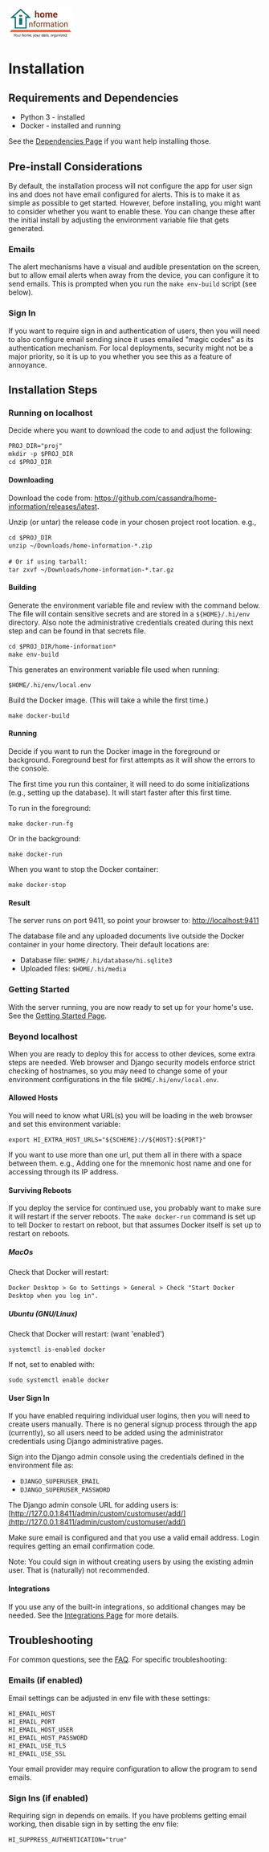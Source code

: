 <img src="../src/hi/static/img/hi-logo-w-tagline-197x96.png" alt="Home Information Logo" width="128">

# Installation

## Requirements and Dependencies

- Python 3 - installed
- Docker - installed and running

See the [Dependencies Page](dev/Dependencies.md) if you want help installing those.

## Pre-install Considerations

By default, the installation process will not configure the app for user sign ins and does not have email configured for alerts.  This is to make it as simple as possible to get started.  However, before installing, you might want to consider whether you want to enable these.  You can change these after the initial install by adjusting the environment variable file that gets generated.

### Emails

The alert mechanisms have a visual and audible presentation on the screen, but to allow email alerts when away from the device, you can configure it to send emails.  This is prompted when you run the `make env-build` script (see below).

### Sign In

If you want to require sign in and authentication of users, then you will need to also configure email sending since it uses emailed "magic codes" as its authentication mechanism.  For local deployments, security might not be a major priority, so it is up to you whether you see this as a feature of annoyance.

## Installation Steps

### Running on localhost

Decide where you want to download the code to and adjust the following:
``` shell
PROJ_DIR="proj"
mkdir -p $PROJ_DIR
cd $PROJ_DIR
```

#### Downloading

Download the code from: https://github.com/cassandra/home-information/releases/latest.

Unzip (or untar) the release code in your chosen project root location. e.g., 

``` shell
cd $PROJ_DIR
unzip ~/Downloads/home-information-*.zip 

# Or if using tarball:
tar zxvf ~/Downloads/home-information-*.tar.gz
```

#### Building

Generate the environment variable file and review with the command below. The file will contain sensitive secrets and are stored in a `${HOME}/.hi/env` directory. Also note the administrative credentials created during this next step and can be found in that secrets file.
``` shell
cd $PROJ_DIR/home-information*
make env-build
```
This generates an environment variable file used when running:
```
$HOME/.hi/env/local.env
```

Build the Docker image. (This will take a while the first time.)
``` shell
make docker-build
```

#### Running

Decide if you want to run the Docker image in the foreground or background. Foreground best for first attempts as it will show the errors to the console.

The first time you run this container, it will need to do some initializations (e.g., setting up the database). It will start faster after this first time.

To run in the foreground:
``` shell
make docker-run-fg
```
Or in the background:
``` shell
make docker-run
```
When you want to stop the Docker container:
``` shell
make docker-stop
```

#### Result

The server runs on port 9411, so point your browser to: [http://localhost:9411](http://localhost:9411)

The database file and any uploaded documents live outside the Docker container in your home directory. Their default locations are: 
- Database file: `$HOME/.hi/database/hi.sqlite3`
- Uploaded files: `$HOME/.hi/media`

### Getting Started

With the server running, you are now ready to set up for your home's use.  See the [Getting Started Page](GettingStarted.md).

### Beyond localhost

When you are ready to deploy this for access to other devices, some extra steps are needed.  Web browser and Django security models enforce strict checking of hostnames, so you may need to change some of your environment configurations in the file `$HOME/.hi/env/local.env`.

#### Allowed Hosts

You will need to know what URL(s) you will be loading in the web browser and set this environment variable:
``` shell
export HI_EXTRA_HOST_URLS="${SCHEME}://${HOST}:${PORT}"
```
If you want to use more than one url, put them all in there with a space between them. e.g., Adding one for the mnemonic host name and one for accessing through its IP address.

#### Surviving Reboots

If you deploy the service for continued use, you probably want to make sure it will restart if the server reboots. The `make docker-run` command is set up to tell Docker to restart on reboot, but that assumes Docker itself is set up to restart on reboots.

##### MacOs

Check that Docker will restart:
```
Docker Desktop > Go to Settings > General > Check "Start Docker Desktop when you log in".
```

##### Ubuntu (GNU/Linux)

Check that Docker will restart: (want 'enabled')
```
systemctl is-enabled docker
```
If not, set to enabled with:
```
sudo systemctl enable docker
```

#### User Sign In

If you have enabled requiring individual user logins, then you will need to create users manually. There is no general signup process through the app (currently), so all users need to be added using the administrator credentials using Django administrative pages.

Sign into the Django admin console using the credentials defined in the environment file as:
- `DJANGO_SUPERUSER_EMAIL`
- `DJANGO_SUPERUSER_PASSWORD`

The Django admin console URL for adding users is: [http://127.0.0.1:8411/admin/custom/customuser/add/](http://127.0.0.1:8411/admin/custom/customuser/add/)

Make sure email is configured and that you use a valid email address. Login requires getting an email confirmation code.

Note: You could sign in without creating users by using the existing admin user. That is (naturally) not recommended.

#### Integrations

If you use any of the built-in integrations, so additional changes may be needed. See the 
[Integrations Page](Integrations.md) for more details.

## Troubleshooting

For common questions, see the [FAQ](FAQ.md). For specific troubleshooting:

### Emails (if enabled)

Email settings can be adjusted in env file with these settings:
``` shell
HI_EMAIL_HOST
HI_EMAIL_PORT
HI_EMAIL_HOST_USER
HI_EMAIL_HOST_PASSWORD
HI_EMAIL_USE_TLS
HI_EMAIL_USE_SSL
```
Your email provider may require configuration to allow the program to send emails.

### Sign Ins (if enabled)

Requiring sign in depends on emails. If you have problems getting email working, then disable sign in by setting the env file:
``` shell
HI_SUPPRESS_AUTHENTICATION="true"
```
